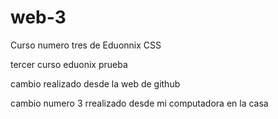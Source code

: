 # web-3
Curso numero tres de Eduonnix  CSS


tercer curso eduonix
prueba 

cambio realizado desde la web de github


cambio numero 3 rrealizado desde mi computadora en la casa